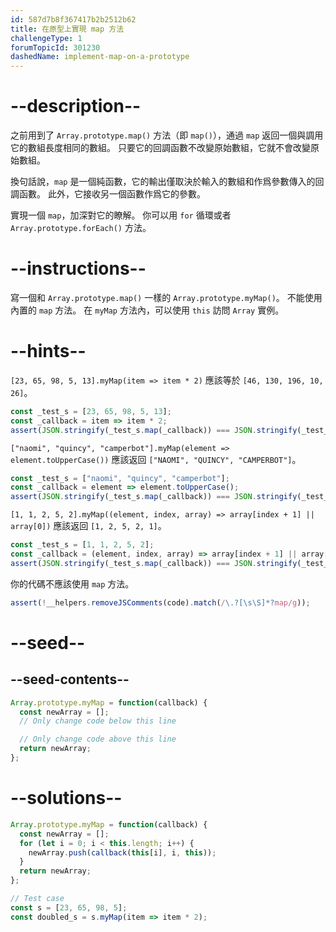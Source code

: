 ```yaml
---
id: 587d7b8f367417b2b2512b62
title: 在原型上實現 map 方法
challengeType: 1
forumTopicId: 301230
dashedName: implement-map-on-a-prototype
---
```


# --description--

之前用到了 `Array.prototype.map()` 方法（即 `map()`），通過 `map` 返回一個與調用它的數組長度相同的數組。 只要它的回調函數不改變原始數組，它就不會改變原始數組。

換句話說，`map` 是一個純函數，它的輸出僅取決於輸入的數組和作爲參數傳入的回調函數。 此外，它接收另一個函數作爲它的參數。

實現一個 `map`，加深對它的瞭解。 你可以用 `for` 循環或者 `Array.prototype.forEach()` 方法。

# --instructions--

寫一個和 `Array.prototype.map()` 一樣的 `Array.prototype.myMap()`。 不能使用內置的 `map` 方法。 在 `myMap` 方法內，可以使用 `this` 訪問 `Array` 實例。

# --hints--

`[23, 65, 98, 5, 13].myMap(item => item * 2)` 應該等於 `[46, 130, 196, 10, 26]`。

```js
const _test_s = [23, 65, 98, 5, 13];
const _callback = item => item * 2;
assert(JSON.stringify(_test_s.map(_callback)) === JSON.stringify(_test_s.myMap(_callback)));
```

`["naomi", "quincy", "camperbot"].myMap(element => element.toUpperCase())` 應該返回 `["NAOMI", "QUINCY", "CAMPERBOT"]`。

```js
const _test_s = ["naomi", "quincy", "camperbot"];
const _callback = element => element.toUpperCase();
assert(JSON.stringify(_test_s.map(_callback)) === JSON.stringify(_test_s.myMap(_callback)));
```

`[1, 1, 2, 5, 2].myMap((element, index, array) => array[index + 1] || array[0])` 應該返回 `[1, 2, 5, 2, 1]`。

```js
const _test_s = [1, 1, 2, 5, 2];
const _callback = (element, index, array) => array[index + 1] || array[0];
assert(JSON.stringify(_test_s.map(_callback)) === JSON.stringify(_test_s.myMap(_callback)));
```

你的代碼不應該使用 `map` 方法。

```js
assert(!__helpers.removeJSComments(code).match(/\.?[\s\S]*?map/g));
```

# --seed--

## --seed-contents--

```js
Array.prototype.myMap = function(callback) {
  const newArray = [];
  // Only change code below this line

  // Only change code above this line
  return newArray;
};
```

# --solutions--

```js
Array.prototype.myMap = function(callback) {
  const newArray = [];
  for (let i = 0; i < this.length; i++) {
    newArray.push(callback(this[i], i, this));
  }
  return newArray;
};

// Test case
const s = [23, 65, 98, 5];
const doubled_s = s.myMap(item => item * 2);
```
